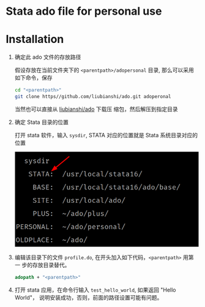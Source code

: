 # Stata ado file for personal use

# Installation

1. 确定此 ado 文件的存放路径

    假设存放在当前文件夹下的 `<parentpath>/adopersonal` 目录, 那么可以采用如下命令，保存

    ```bash
    cd "<parentpath>"
    git clone https//github.com/liubianshi/ado.git adoperonal
    ```

    当然也可以直接从 [liubianshi/ado](https//github.com/liubianshi/ado) 下载压
    缩包，然后解压到指定目录

2. 确定 Stata 目录的位置

    打开 stata 软件，输入 `sysdir`, STATA 对应的位置就是 Stata 系统目录对应的位置

    ![stata-sys-dir](img/stata-dir.png)

3. 编辑该目录下的文件 `profile.do`, 在开头加入如下代码，`<parentpath>` 用第一
   步的存放目录替代。

    ```stata
    adopath + "<parentpath>"
    ```

4. 打开 stata 应用，在命令行输入 `test_hello_world`, 如果返回 "Hello World"，
   说明安装成功，否则，前面的路径设置可能有问题。






